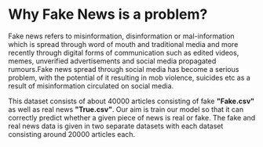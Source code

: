 <h1> Why Fake News is a problem? </h1>

Fake news refers to misinformation, disinformation or mal-information which is spread through word of mouth and traditional media and more recently through digital forms of communication such as edited videos, memes, unverified advertisements and social media propagated rumours.Fake news spread through social media has become a serious problem, with the potential of it resulting in mob violence, suicides etc as a result of misinformation circulated on social media.

This dataset consists of about 40000 articles consisting of fake <b> "Fake.csv" </b> as well as real news <b> "True.csv"</b>. Our aim is train our model so that it can correctly predict whether a given piece of news is real or fake. The fake and real news data is given in two separate datasets with each dataset consisting around 20000 articles each.
